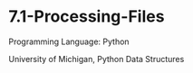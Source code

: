 # 7.1-Processing-Files

Programming Language: Python

University of Michigan, Python Data Structures
